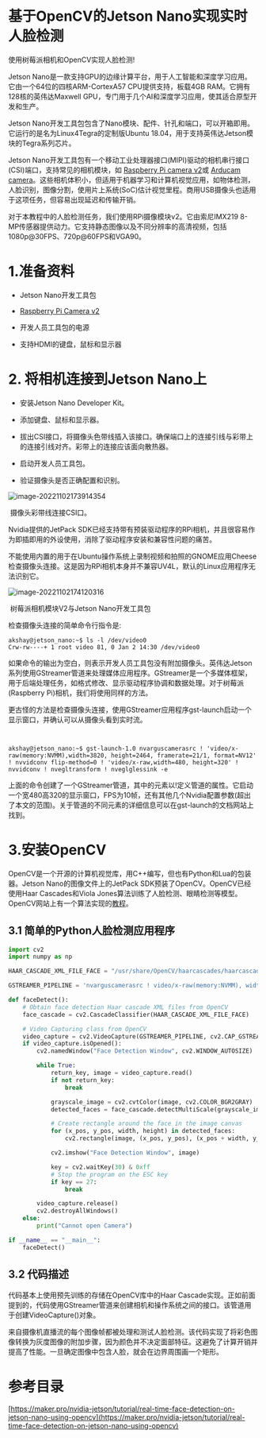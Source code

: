 # 基于OpenCV的Jetson Nano实现实时人脸检测

使用树莓派相机和OpenCV实现人脸检测!

Jetson Nano是一款支持GPU的边缘计算平台，用于人工智能和深度学习应用。它由一个64位的四核ARM-CortexA57 CPU提供支持，板载4GB RAM。它拥有128核的英伟达Maxwell GPU，专门用于几个AI和深度学习应用，使其适合原型开发和生产。

Jetson Nano开发工具包包含了Nano模块、配件、针孔和端口，可以开箱即用。它运行的是名为Linux4Tegra的定制版Ubuntu 18.04，用于支持英伟达Jetson模块的Tegra系列芯片。

Jetson Nano开发工具包有一个移动工业处理器接口(MIPI)驱动的相机串行接口(CSI)端口，支持常见的相机模块，如 [Raspberry Pi camera v2](https://www.raspberrypi.org/products/camera-module-v2/)或 [Arducam camera](https://www.arducam.com/product/5mp-ov5647-motorized-focus-camera-sensor-raspberry-pi/)。这些相机体积小，但适用于机器学习和计算机视觉应用，如物体检测，人脸识别，图像分割，使用片上系统(SoC)估计视觉里程。商用USB摄像头也适用于这项任务，但容易出现延迟和传输开销。

对于本教程中的人脸检测任务，我们使用RPi摄像模块v2。它由索尼IMX219 8-MP传感器提供动力。它支持静态图像以及不同分辨率的高清视频，包括1080p@30FPS、720p@60FPS和VGA90。

# 1.准备资料

+ Jetson Nano开发工具包

+ [Raspberry Pi Camera v2](https://www.raspberrypi.org/products/camera-module-v2/)

+ 开发人员工具包的电源

+ 支持HDMI的键盘，鼠标和显示器



# 2. 将相机连接到Jetson Nano上

+ 安装Jetson Nano Developer Kit。

+ 添加键盘、鼠标和显示器。

+ 拔出CSI接口，将摄像头色带线插入该接口。确保端口上的连接引线与彩带上的连接引线对齐。彩带上的连接应该面向散热器。

+ 启动开发人员工具包。

+ 验证摄像头是否正确配置和识别。

![image-20221102173914354](C:\Users\Administrator\AppData\Roaming\Typora\typora-user-images\image-20221102173914354.png)

​                                                                                                                          摄像头彩带线连接CSI口。

Nvidia提供的JetPack SDK已经支持带有预装驱动程序的RPi相机，并且很容易作为即插即用的外设使用，消除了驱动程序安装和兼容性问题的痛苦。

不能使用内置的用于在Ubuntu操作系统上录制视频和拍照的GNOME应用Cheese检查摄像头连接。这是因为RPi相机本身并不兼容UV4L，默认的Linux应用程序无法识别它。

![image-20221102174120316](C:\Users\Administrator\AppData\Roaming\Typora\typora-user-images\image-20221102174120316.png)

​                                                                                             树莓派相机模块V2与Jetson Nano开发工具包

检查摄像头连接的简单命令行指令是:

```shell
akshay@jetson_nano:~$ ls -l /dev/video0
Crw-rw----+ 1 root video 81, 0 Jan 2 14:30 /dev/video0
```

如果命令的输出为空白，则表示开发人员工具包没有附加摄像头。英伟达Jetson系列使用GStreamer管道来处理媒体应用程序。GStreamer是一个多媒体框架，用于后端处理任务，如格式修改、显示驱动程序协调和数据处理。对于树莓派(Raspberry Pi)相机，我们将使用同样的方法。

更古怪的方法是检查摄像头连接，使用GStreamer应用程序gst-launch启动一个显示窗口，并确认可以从摄像头看到实时流。

```shell


akshay@jetson_nano:~$ gst-launch-1.0 nvarguscamerasrc ! 'video/x-raw(memory:NVMM),width=3820, height=2464, framerate=21/1, format=NV12' ! nvvidconv flip-method=0 ! 'video/x-raw,width=480, height=320' ! nvvidconv ! nvegltransform ! nveglglessink -e
```

上面的命令创建了一个GStreamer管道，其中的元素以!定义管道的属性。它启动一个宽480高320的显示窗口，FPS为10帧，还有其他几个Nvidia配置参数(超出了本文的范围)。关于管道的不同元素的详细信息可以在gst-launch的文档网站上找到。

# 3.安装OpenCV

OpenCV是一个开源的计算机视觉库，用C++编写，但也有Python和Lua的包装器。Jetson Nano的图像文件上的JetPack SDK预装了OpenCV。OpenCV已经使用Haar Cascades和Viola Jones算法训练了人脸检测、眼睛检测等模型。OpenCV网站上有一个算法实现的[教程](https://docs.opencv.org/3.3.1/d7/d8b/tutorial_py_face_detection.html)。

## 3.1 简单的Python人脸检测应用程序

```python
import cv2
import numpy as np

HAAR_CASCADE_XML_FILE_FACE = "/usr/share/OpenCV/haarcascades/haarcascade_frontalface_default.xml"

GSTREAMER_PIPELINE = 'nvarguscamerasrc ! video/x-raw(memory:NVMM), width=3280, height=2464, format=(string)NV12, framerate=21/1 ! nvvidconv flip-method=0 ! video/x-raw, width=960, height=616, format=(string)BGRx ! videoconvert ! video/x-raw, format=(string)BGR ! appsink'

def faceDetect():
    # Obtain face detection Haar cascade XML files from OpenCV
    face_cascade = cv2.CascadeClassifier(HAAR_CASCADE_XML_FILE_FACE)

    # Video Capturing class from OpenCV
    video_capture = cv2.VideoCapture(GSTREAMER_PIPELINE, cv2.CAP_GSTREAMER)
    if video_capture.isOpened():
        cv2.namedWindow("Face Detection Window", cv2.WINDOW_AUTOSIZE)

        while True:
            return_key, image = video_capture.read()
            if not return_key:
                break

            grayscale_image = cv2.cvtColor(image, cv2.COLOR_BGR2GRAY)
            detected_faces = face_cascade.detectMultiScale(grayscale_image, 1.3, 5)

            # Create rectangle around the face in the image canvas
            for (x_pos, y_pos, width, height) in detected_faces:
                cv2.rectangle(image, (x_pos, y_pos), (x_pos + width, y_pos + height), (0, 0, 0), 2)

            cv2.imshow("Face Detection Window", image)

            key = cv2.waitKey(30) & 0xff
            # Stop the program on the ESC key
            if key == 27:
                break

        video_capture.release()
        cv2.destroyAllWindows()
    else:
        print("Cannot open Camera")

if __name__ == "__main__":
    faceDetect()
```

## 3.2 代码描述

代码基本上使用预先训练的存储在OpenCV库中的Haar Cascade实现。正如前面提到的，代码使用GStreamer管道来创建相机和操作系统之间的接口。该管道用于创建VideoCapture()对象。

来自摄像机直播流的每个图像帧都被处理和测试人脸检测。该代码实现了将彩色图像转换为灰度图像的附加步骤，因为颜色并不决定面部特征。这避免了计算开销并提高了性能。一旦确定图像中包含人脸，就会在边界周围画一个矩形。

# 参考目录

[https://maker.pro/nvidia-jetson/tutorial/real-time-face-detection-on-jetson-nano-using-opencv](https://maker.pro/nvidia-jetson/tutorial/real-time-face-detection-on-jetson-nano-using-opencv)

